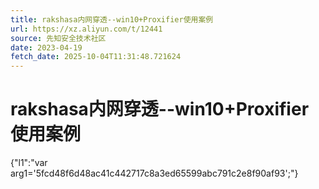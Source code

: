 ```yaml
---
title: rakshasa内网穿透--win10+Proxifier使用案例
url: https://xz.aliyun.com/t/12441
source: 先知安全技术社区
date: 2023-04-19
fetch_date: 2025-10-04T11:31:48.721624
---
```


# rakshasa内网穿透--win10+Proxifier使用案例

{"l1":"var arg1='5fcd48f6d48ac41c442717c8a3ed65599abc791c2e8f90af93';"}